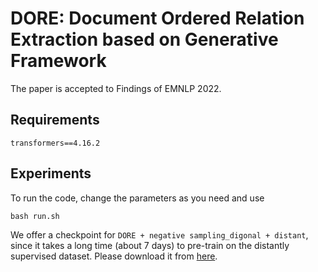 # DORE: Document Ordered Relation Extraction based on Generative Framework
The paper is accepted to Findings of EMNLP 2022.

## Requirements
```text
transformers==4.16.2
```

## Experiments
To run the code, change the parameters as you need and use
```shell
bash run.sh
```

We offer a checkpoint for `DORE + negative sampling_digonal + distant`, since it takes a long time (about 7 days) to pre-train on the distantly supervised dataset. Please download it from [here](https://drive.google.com/drive/folders/1gWFbuSmvf1ALBzz3lpWp_exHNUJJ4XhP?usp=sharing).